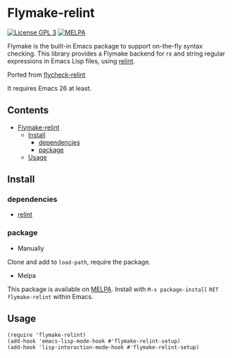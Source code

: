 # Flymake-relint

[![License GPL 3](https://img.shields.io/badge/license-GPL_3-green.svg?style=flat)](LICENSE)
[![MELPA](http://melpa.org/packages/flymake-relint.svg)](http://melpa.org/#/flymake-relint)

Flymake is the built-in Emacs package to support on-the-fly syntax checking.
This library provides a Flymake backend for rx and string regular expressions in Emacs Lisp files, using [relint][relint].

Ported from [flycheck-relint](https://github.com/purcell/flycheck-relint)

It requires Emacs 26 at least.

<!-- markdown-toc start -->

## Contents

- [Flymake-relint](#flymake-relint)
  - [Install](#install)
    - [dependencies](#dependencies)
    - [package](#package)
  - [Usage](#usage)

<!-- markdown-toc end -->

## Install

### dependencies

- [relint][relint]

### package

- Manually

Clone and add to `load-path`, require the package.

- Melpa

This package is available on [MELPA][melpa].
Install with `M-x package-install` `RET` `flymake-relint` within Emacs.

## Usage

```emacs-lisp
(require 'flymake-relint)
(add-hook 'emacs-lisp-mode-hook #'flymake-relint-setup)
(add-hook 'lisp-interaction-mode-hook #'flymake-relint-setup)
```

[relint]: https://github.com/mattiase/relint
[melpa]: http://melpa.org/#/flymake-relint
